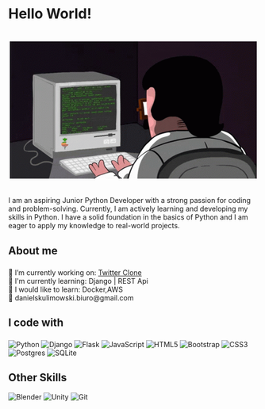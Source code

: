 

###

<h1 align="left">Hello World!</h1> 

<h1 align="center">

  ![GIF](coding.gif)
  
</h1> 
    
  
###

<p align="left">I am an aspiring Junior Python Developer with a strong passion for coding and problem-solving. Currently, I am actively learning and developing my skills in Python. I have a solid foundation in the basics of Python and I am eager to apply my knowledge to real-world projects.</p>

###

<h2 align="left">About me</h2>

###

<p align="left">🔭 I’m currently working on: <a href="https://github.com/Kaldinn/Twitter_Clone">Twitter Clone </a><br>🌱 I'm currently learning: Django | REST Api <br> 🤴 I would like to learn: Docker,AWS <br>📨 danielskulimowski.biuro@gmail.com</p>

###

<h2 align="left">I code with</h2>

###

![Python](https://img.shields.io/badge/python-3670A0?style=for-the-badge&logo=python&logoColor=ffdd54) ![Django](https://img.shields.io/badge/django-%23092E20.svg?style=for-the-badge&logo=django&logoColor=white) ![Flask](https://img.shields.io/badge/flask-%23000.svg?style=for-the-badge&logo=flask&logoColor=white)  ![JavaScript](https://img.shields.io/badge/javascript-%23323330.svg?style=for-the-badge&logo=javascript&logoColor=%23F7DF1E) ![HTML5](https://img.shields.io/badge/html5-%23E34F26.svg?style=for-the-badge&logo=html5&logoColor=white) ![Bootstrap](https://img.shields.io/badge/bootstrap-%23563D7C.svg?style=for-the-badge&logo=bootstrap&logoColor=white) ![CSS3](https://img.shields.io/badge/css3-%231572B6.svg?style=for-the-badge&logo=css3&logoColor=white) ![Postgres](https://img.shields.io/badge/postgres-%23316192.svg?style=for-the-badge&logo=postgresql&logoColor=white) ![SQLite](https://img.shields.io/badge/sqlite-%2307405e.svg?style=for-the-badge&logo=sqlite&logoColor=white)
###

<h2 align="left">Other Skills</h2>


![Blender](https://img.shields.io/badge/blender-3670A0?style=for-the-badge&logo=blender&logoColor=orange)
![Unity](https://img.shields.io/badge/unity-3670A0?style=for-the-badge&logo=unity&logoColor=white)
![Git](https://img.shields.io/badge/git-3670A0?style=for-the-badge&logo=git&logoColor=orange)
###


###

<div align="center">
</div>

###

